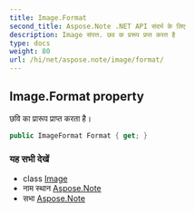 ```yaml
---
title: Image.Format
second_title: Aspose.Note .NET API संदर्भ के लिए
description: Image संपत्त. छव क प्ररूप प्रप्त करत है
type: docs
weight: 80
url: /hi/net/aspose.note/image/format/
---
```

## Image.Format property

छवि का प्रारूप प्राप्त करता है।

```csharp
public ImageFormat Format { get; }
```

### यह सभी देखें

* class [Image](../)
* नाम स्थान [Aspose.Note](../../image/)
* सभा [Aspose.Note](../../../)


